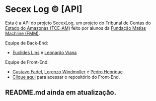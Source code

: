 # Secex Log © [API]

Esta é a API do projeto SecexLog, um projeto do [Tribunal de Contas do Estado do Amazonas (TCE-AM)](https://www.tce.am.gov.br) feito por alunos da [Fundação Matias Machline (FMM)](https://www.fundacaomatiasmachline.org.br). 

Equipe de Back-End: 
 - [Euclides Lins](https://github.com/Stormhoold) e [Leonardo Viana](https://github.com/leoskrr) 

Equipe de Front-End:
 - [Gustavo Fadel](https://github.com/gustavofadel), [Lorenzo Windmoller](https://github.com/lorenzowind) e [Pedro Henrique](https://github.com/Ph-FMM)
 - [Clique aqui](https://github.com/lorenzowind/SecexLog) para acessar o repositório do Front-End.
 
## README.md ainda em atualização.
